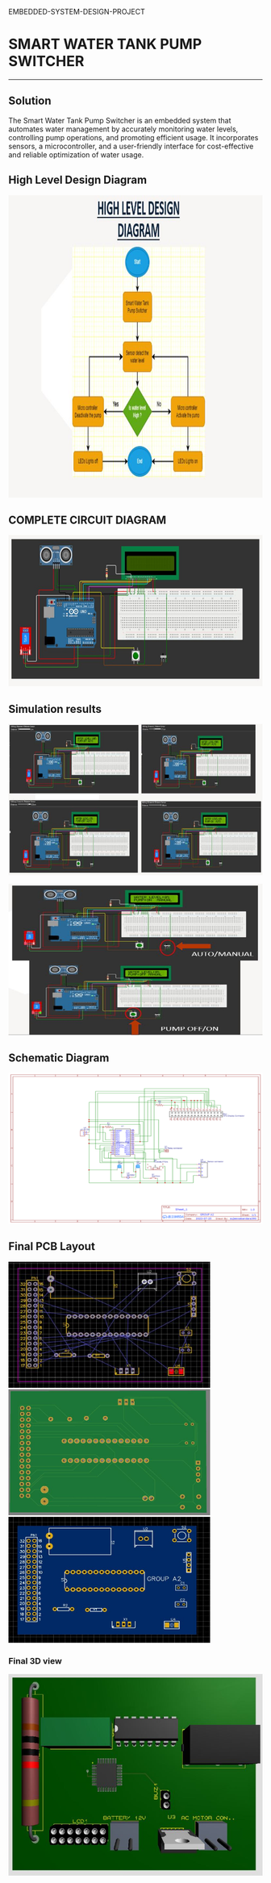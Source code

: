  EMBEDDED-SYSTEM-DESIGN-PROJECT
# SMART WATER TANK PUMP SWITCHER
---
## Solution
The Smart Water Tank Pump Switcher is an embedded system that automates water management by accurately monitoring water levels, controlling pump operations, and promoting efficient usage. It incorporates sensors, a microcontroller, and a user-friendly interface for cost-effective and reliable optimization of water usage.
## High Level Design Diagram
<p align="center"> <img src="https://github.com/SujeewBandara/EMBEDDED-SYSTEM-DESIGN-PROJECT/blob/main/High%20level%20diagram.JPG" width="720" height="600"/>
 
## COMPLETE CIRCUIT DIAGRAM

<p align="center"> <img src="https://github.com/SujeewBandara/EMBEDDED-SYSTEM-DESIGN-PROJECT/blob/main/circuit%20diagram%20with%20breadboard.JPG" width="600" height="300"/>

## Simulation results
<p align="center"> <img src="https://github.com/SujeewBandara/EMBEDDED-SYSTEM-DESIGN-PROJECT/blob/main/simulation%20results%201.JPG" width="600" height="300"/>
<p align="center"> <img src="https://github.com/SujeewBandara/EMBEDDED-SYSTEM-DESIGN-PROJECT/blob/main/Simulation%20results%202.JPG" width="600" height="300"/>

## Schematic Diagram
<p align="center"> <img src="https://github.com/SujeewBandara/EMBEDDED-SYSTEM-DESIGN-PROJECT/blob/main/Schematic_New%20Project%20final_2023-07-25%20(1).png" width="600" height="300"/>

## Final PCB Layout 

<img src="https://github.com/SujeewBandara/EMBEDDED-SYSTEM-DESIGN-PROJECT/blob/main/1.JPG" width="400" height="250"/> </a> <a target="_blank" rel="noreferrer"> <img src="https://github.com/SujeewBandara/EMBEDDED-SYSTEM-DESIGN-PROJECT/blob/main/3D%20bottom%20side.JPG" width="400" height="250"/> </a> <a target="_blank" rel="noreferrer"> <img src="https://github.com/SujeewBandara/EMBEDDED-SYSTEM-DESIGN-PROJECT/blob/main/2D.JPG" width="400" height="250"/> 

### Final 3D view

<p align="center"> <img src="https://github.com/SujeewBandara/EMBEDDED-SYSTEM-DESIGN-PROJECT/blob/main/pcb.JPG" width="600" height="400"/>
